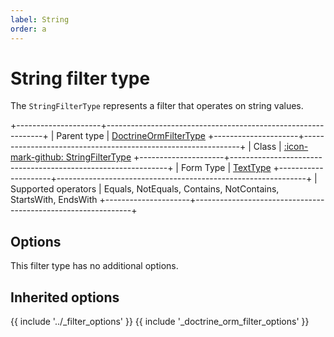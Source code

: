 ```yaml
---
label: String
order: a
---
```


# String filter type

The `StringFilterType` represents a filter that operates on string values.

+---------------------+--------------------------------------------------------------+
| Parent type         | [DoctrineOrmFilterType](doctrine-orm.md)
+---------------------+--------------------------------------------------------------+
| Class               | [:icon-mark-github: StringFilterType](https://github.com/Kreyu/data-table-bundle/blob/main/src/Filter/Type/StringFilterType.php)
+---------------------+--------------------------------------------------------------+
| Form Type           | [TextType](https://symfony.com/doc/current/reference/forms/types/text.html)
+---------------------+--------------------------------------------------------------+
| Supported operators | Equals, NotEquals, Contains, NotContains, StartsWith, EndsWith
+---------------------+--------------------------------------------------------------+

## Options

This filter type has no additional options.

## Inherited options

{{ include '../_filter_options' }}
{{ include '_doctrine_orm_filter_options' }}
